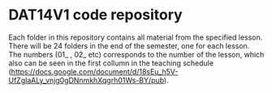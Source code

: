 DAT14V1 code repository
======================
Each folder in this repository contains all material from the specified lesson. There will be 24 folders in the end of the semester, one for each lesson. The numbers (01_ , 02_ etc) corresponds to the number of the lesson, which also can be seen in the first collumn in the teaching schedule (https://docs.google.com/document/d/18sEu_h5V-UfZglaALy_vnjg0gDNnmkhXqgrh01Ws-BY/pub).   
  

 